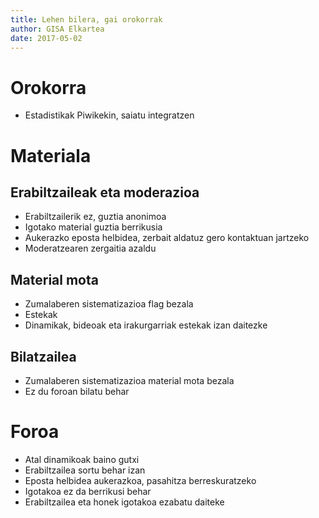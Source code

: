 ```yaml
---
title: Lehen bilera, gai orokorrak
author: GISA Elkartea
date: 2017-05-02
---
```


# Orokorra

- Estadistikak Piwikekin, saiatu integratzen

# Materiala

## Erabiltzaileak eta moderazioa

- Erabiltzailerik ez, guztia anonimoa
- Igotako material guztia berrikusia
- Aukerazko eposta helbidea, zerbait aldatuz gero kontaktuan jartzeko
- Moderatzearen zergaitia azaldu

## Material mota

- Zumalaberen sistematizazioa flag bezala
- Estekak
- Dinamikak, bideoak eta irakurgarriak estekak izan daitezke

## Bilatzailea

- Zumalaberen sistematizazioa material mota bezala
- Ez du foroan bilatu behar

# Foroa

- Atal dinamikoak baino gutxi
- Erabiltzailea sortu behar izan
- Eposta helbidea aukerazkoa, pasahitza berreskuratzeko
- Igotakoa ez da berrikusi behar
- Erabiltzailea eta honek igotakoa ezabatu daiteke

